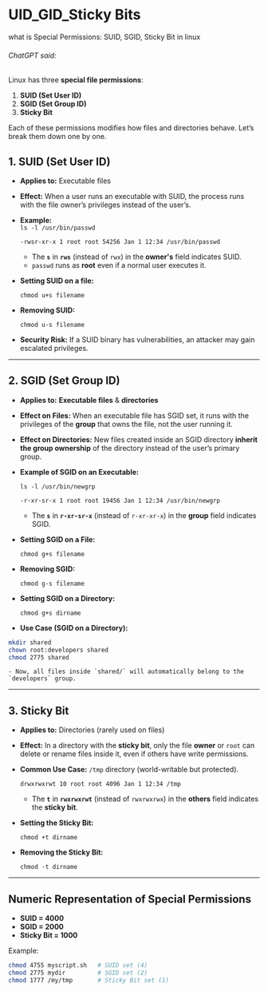 

# UID_GID_Sticky Bits

what is Special Permissions: SUID, SGID, Sticky Bit in linux

###### ChatGPT said:

Linux has three **special file permissions**:

1. **SUID (Set User ID)**
2. **SGID (Set Group ID)**
3. **Sticky Bit**

Each of these permissions modifies how files and directories behave. Let’s break them down one by one.

## 1. **SUID (Set User ID)**

- **Applies to:** Executable files
- **Effect:** When a user runs an executable with SUID, the process runs with the file owner’s privileges instead of the user’s.
- **Example:**   
    `ls -l /usr/bin/passwd`
    
    `-rwsr-xr-x 1 root root 54256 Jan 1 12:34 /usr/bin/passwd`
    
    - The **`s`** in **`rws`** (instead of `rwx`) in the **owner's** field indicates SUID.
    - `passwd` runs as **root** even if a normal user executes it.

- **Setting SUID on a file:**
    
    `chmod u+s filename`
    
- **Removing SUID:**
        
    `chmod u-s filename`
    
- **Security Risk:** If a SUID binary has vulnerabilities, an attacker may gain escalated privileges.
    

---

## 2. **SGID (Set Group ID)**

- **Applies to:** **Executable files** & **directories**
    
- **Effect on Files:** When an executable file has SGID set, it runs with the privileges of the **group** that owns the file, not the user running it.
    
- **Effect on Directories:** New files created inside an SGID directory **inherit the group ownership** of the directory instead of the user’s primary group.
    
- **Example of SGID on an Executable:**
    
    
    `ls -l /usr/bin/newgrp`
    
    
    `-r-xr-sr-x 1 root root 19456 Jan 1 12:34 /usr/bin/newgrp`
    
    - The **`s`** in **`r-xr-sr-x`** (instead of `r-xr-xr-x`) in the **group** field indicates SGID.
- **Setting SGID on a File:**
    
    
    `chmod g+s filename`
    
- **Removing SGID:**
    
    `chmod g-s filename`
    
- **Setting SGID on a Directory:**
    
    
    `chmod g+s dirname`
    
- **Use Case (SGID on a Directory):**

``` bash
mkdir shared
chown root:developers shared
chmod 2775 shared

```
    
	- Now, all files inside `shared/` will automatically belong to the `developers` group.

---

## 3. **Sticky Bit**

- **Applies to:** Directories (rarely used on files)
    
- **Effect:** In a directory with the **sticky bit**, only the file **owner** or `root` can delete or rename files inside it, even if others have write permissions.
    
- **Common Use Case:** `/tmp` directory (world-writable but protected).
    
    
    `drwxrwxrwt 10 root root 4096 Jan 1 12:34 /tmp`
    
    - The **`t`** in **`rwxrwxrwt`** (instead of `rwxrwxrwx`) in the **others** field indicates the **sticky bit**.
- **Setting the Sticky Bit:**
    
    
    `chmod +t dirname`
    
- **Removing the Sticky Bit:**
    
    
    `chmod -t dirname`
    

---

## **Numeric Representation of Special Permissions**

- **SUID = 4000**
- **SGID = 2000**
- **Sticky Bit = 1000**

Example:

```bash
chmod 4755 myscript.sh   # SUID set (4)
chmod 2775 mydir         # SGID set (2)
chmod 1777 /my/tmp       # Sticky Bit set (1)

```


